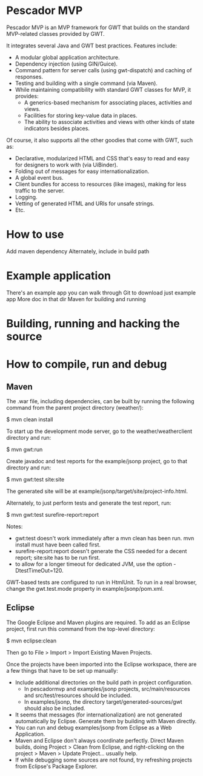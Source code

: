 # Pescador MVP

Pescador MVP is an MVP framework for GWT that builds on the standard MVP-related
classes provided by GWT.

It integrates several Java and GWT best practices. Features include: 

* A modular global application architecture.
* Dependency injection (using GIN/Guice).
* Command pattern for server calls (using gwt-dispatch) and caching of responses.
* Testing and building with a single command (via Maven).
* While maintaining compatibility with standard GWT classes for MVP, it provides:
    * A generics-based mechanism for associating places, activities
    and views.
    * Facilities for storing key-value data in places.
    * The ability to associate activities and views with other kinds of state
    indicators besides places. 

Of course, it also supports all the other goodies that come with GWT, such as:

* Declarative, modularized HTML and CSS that's easy to read and easy 
for designers to work with (via UiBinder).
* Folding out of messages for easy internationalization.
* A global event bus.
* Client bundles for access to resources (like images), making for less traffic
to the server.
* Logging.
* Vetting of generated HTML and URIs for unsafe strings.
* Etc.


# How to use

Add maven dependency
Alternately, include in build path


# Example application

There's an example app you can walk through
Git to download just example app
More doc in that dir
Maven for building and running


# Building, running and hacking the source


# How to compile, run and debug

## Maven

The .war file, including dependencies, can be built by running the
following command from the parent project directory (weather/):

$ mvn clean install

To start up the development mode server, go to the weather/weatherclient
directory and run:

$ mvn gwt:run

Create javadoc and test reports for the example/jsonp project, go to that
directory and run:

$ mvn gwt:test site:site

The generated site will be at example/jsonp/target/site/project-info.html.

Alternately, to just perform tests and generate the test report, run:

$ mvn gwt:test surefire-report:report 

Notes:
- gwt:test doesn't work immediately after a mvn clean has been run. mvn install
must have been called first.
- surefire-report:report doesn't generate the CSS needed for a decent report;
site:site has to be run first.
- to allow for a longer timeout for dedicated JVM, use the option -DtestTimeOut=120. 

GWT-based tests are configured to run in HtmlUnit. To run in a real browser,
change the gwt.test.mode property in example/jsonp/pom.xml.

## Eclipse

The Google Eclipse and Maven plugins are required. To add as an Eclipse
project, first run this command from the top-level directory:

$ mvn eclipse:clean

Then go to File > Import > Import Existing Maven Projects.

Once the projects have been imported into the Eclipse workspace, there
are a few things that have to be set up manually:

* Include additional directories on the build path in project
configuration.
    * In pescadormvp and examples/jsonp projects, src/main/resources
    and src/test/resources should be included. 
    * In examples/jsonp, the directory target/generated-sources/gwt should
    also be included.
* It seems that messages (for internationalization) are not generated
automatically by Eclipse. Generate them by building with Maven directly.
* You can run and debug examples/jsonp from Eclipse as a Web Application.
* Maven and Eclipse don't always coordinate perfectly. Direct Maven
builds, doing Project > Clean from Eclipse, and right-clicking on the
project > Maven > Update Project... usually help.
* If while debugging some sources are not found, try refreshing projects
from Eclipse's Package Explorer.
